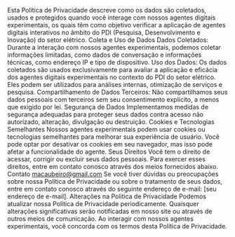 

Esta Política de Privacidade descreve como os dados são coletados, usados e protegidos quando você interage com nossos agentes digitais experimentais, os quais têm como objetivo verificar a aplicação de agentes digitais interativos no âmbito do PDI (Pesquisa, Desenvolvimento e Inovação) do setor elétrico.
Coleta e Uso de Dados
Dados Coletados: Durante a interação com nossos agentes experimentais, podemos coletar informações limitadas, como dados de conversação e informações técnicas, como endereço IP e tipo de dispositivo.
Uso dos Dados: Os dados coletados são usados exclusivamente para avaliar a aplicação e eficácia dos agentes digitais experimentais no contexto do PDI do setor elétrico. Eles podem ser utilizados para análises internas, otimização de serviços e pesquisa.
Compartilhamento de Dados
Terceiros: Não compartilhamos seus dados pessoais com terceiros sem seu consentimento explícito, a menos que exigido por lei.
Segurança de Dados
Implementamos medidas de segurança adequadas para proteger seus dados contra acesso não autorizado, alteração, divulgação ou destruição.
Cookies e Tecnologias Semelhantes
Nossos agentes experimentais podem usar cookies ou tecnologias semelhantes para melhorar sua experiência de usuário. Você pode optar por desativar os cookies em seu navegador, mas isso pode afetar a funcionalidade do agente.
Seus Direitos
Você tem o direito de acessar, corrigir ou excluir seus dados pessoais. Para exercer esses direitos, entre em contato conosco através dos meios fornecidos abaixo.
Contato macaubeiro@gmail.com
Se você tiver dúvidas ou preocupações sobre nossa Política de Privacidade ou sobre o tratamento de seus dados, entre em contato conosco através do seguinte endereço de e-mail: [seu endereço de e-mail].
Alterações na Política de Privacidade
Podemos atualizar nossa Política de Privacidade periodicamente. Quaisquer alterações significativas serão notificadas em nosso site ou através de outros meios de comunicação.
Ao interagir com nossos agentes experimentais, você concorda com os termos desta Política de Privacidade.
